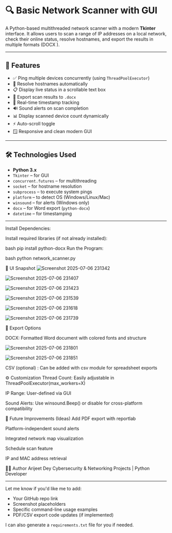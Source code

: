 
# 🔍 Basic Network Scanner with GUI

A Python-based multithreaded network scanner with a modern **Tkinter** interface. It allows users to scan a range of IP addresses on a local network, check their online status, resolve hostnames, and export the results in multiple formats  (DOCX ).

---

## 📌 Features

- ✅ Ping multiple devices concurrently (using `ThreadPoolExecutor`)
- 💬 Resolve hostnames automatically
- 📋 Display live status in a scrollable text box
- 📁 Export scan results to  `.docx`
- 📡 Real-time timestamp tracking
- 🔊 Sound alerts on scan completion
- 📊 Display scanned device count dynamically
- ⚡ Auto-scroll toggle
- 🪟 Responsive and clean modern GUI

---

## 🛠️ Technologies Used

- **Python 3.x**
- `Tkinter` – for GUI
- `concurrent.futures` – for multithreading
- `socket` – for hostname resolution
- `subprocess` – to execute system pings
- `platform` – to detect OS (Windows/Linux/Mac)
- `winsound` – for alerts (Windows only)
- `docx` – for Word export (`python-docx`)
- `datetime` – for timestamping

---


Install Dependencies:

Install required libraries (if not already installed):

bash
pip install python-docx
Run the Program:

bash
python network_scanner.py



📸 UI Snapshot
![Screenshot 2025-07-06 231342](https://github.com/user-attachments/assets/c5176a94-0a03-4346-a9f0-80cae902a252)


![Screenshot 2025-07-06 231407](https://github.com/user-attachments/assets/156e8ed2-c179-4329-a444-12abce04a22a)


![Screenshot 2025-07-06 231423](https://github.com/user-attachments/assets/41039087-509b-45c8-94a7-6b1d5a97f76c)


![Screenshot 2025-07-06 231539](https://github.com/user-attachments/assets/62a9aff5-a8f1-4ee6-b138-c62788397bb2)


![Screenshot 2025-07-06 231618](https://github.com/user-attachments/assets/3782e214-8d04-487f-a1a7-03d2f9235cdb)


![Screenshot 2025-07-06 231739](https://github.com/user-attachments/assets/1e52df28-96f3-471e-b27b-b0591e03dd46)


📄 Export Options

DOCX: Formatted Word document with colored fonts and structure

![Screenshot 2025-07-06 231801](https://github.com/user-attachments/assets/8bf42432-fc72-470d-8bf4-fe8df17a9ea5)


![Screenshot 2025-07-06 231851](https://github.com/user-attachments/assets/ebf253d1-e08c-4d0b-aa18-0e449c9bd953)

CSV (optional) : Can be added with csv module for spreadsheet exports



⚙️ Customization
Thread Count: Easily adjustable in ThreadPoolExecutor(max_workers=X)

IP Range: User-defined via GUI

Sound Alerts: Use winsound.Beep() or disable for cross-platform compatibility


📌 Future Improvements (Ideas)
Add PDF export with reportlab

Platform-independent sound alerts

Integrated network map visualization

Schedule scan feature

IP and MAC address retrieval



👨‍💻 Author
Arijeet Dey
Cybersecurity & Networking Projects | Python Developer




---

Let me know if you'd like me to add:
- Your GitHub repo link
- Screenshot placeholders
- Specific command-line usage examples
- PDF/CSV export code updates (if implemented)

I can also generate a `requirements.txt` file for you if needed.
